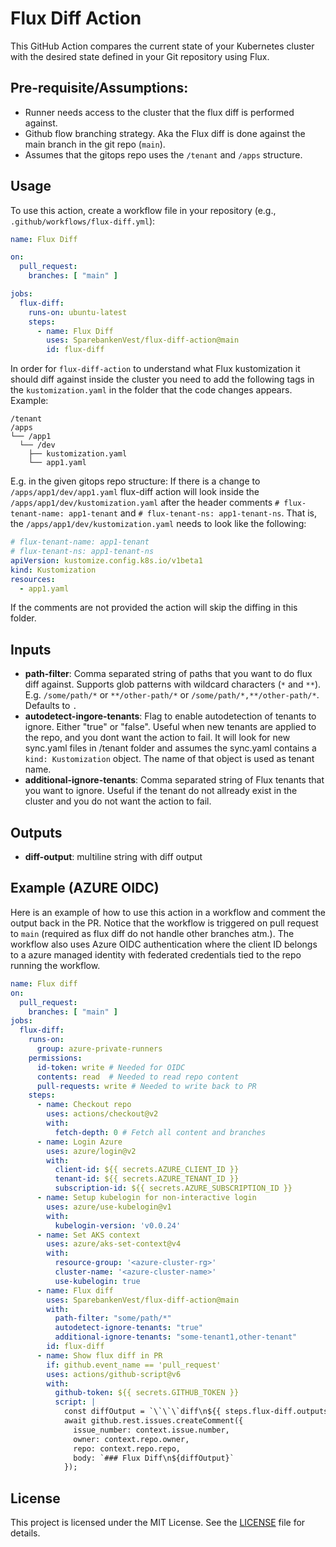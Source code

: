 # Flux Diff Action

This GitHub Action compares the current state of your Kubernetes cluster with the desired state defined in your Git repository using Flux.

## Pre-requisite/Assumptions:
- Runner needs access to the cluster that the flux diff is performed against.
- Github flow branching strategy. Aka the Flux diff is done against the main branch in the git repo (`main`).
- Assumes that the gitops repo uses the `/tenant` and `/apps` structure.

## Usage

To use this action, create a workflow file in your repository (e.g., `.github/workflows/flux-diff.yml`):

```yaml
name: Flux Diff

on:
  pull_request:
    branches: [ "main" ]

jobs:
  flux-diff:
    runs-on: ubuntu-latest
    steps:
      - name: Flux Diff
        uses: SparebankenVest/flux-diff-action@main
        id: flux-diff
```
In order for `flux-diff-action` to understand what Flux kustomization it should diff against inside the cluster you need to add the following tags in the `kustomization.yaml` in the folder that the code changes appears. Example:
```
/tenant
/apps
└── /app1
  └── /dev
    ├── kustomization.yaml
    └── app1.yaml
```
E.g. in the given gitops repo structure: If there is a change to `/apps/app1/dev/app1.yaml` flux-diff action will look inside the `/apps/app1/dev/kustomization.yaml` after the header comments `# flux-tenant-name: app1-tenant` and `# flux-tenant-ns: app1-tenant-ns`. That is, the `/apps/app1/dev/kustomization.yaml` needs to look like the following:

```yaml
# flux-tenant-name: app1-tenant
# flux-tenant-ns: app1-tenant-ns
apiVersion: kustomize.config.k8s.io/v1beta1
kind: Kustomization
resources:
  - app1.yaml
```
If the comments are not provided the action will skip the diffing in this folder.

## Inputs

- **path-filter**: Comma separated string of paths that you want to do flux diff against. Supports glob patterns with wildcard characters (`*` and `**`). E.g. `/some/path/*` or `**/other-path/*` or `/some/path/*,**/other-path/*`. Defaults to `.`
- **autodetect-ingore-tenants**: Flag to enable autodetection of tenants to ignore. Either "true" or "false". Useful when new tenants are applied to the repo, and you dont want the action to fail. It will look for new sync.yaml files in /tenant folder and assumes the sync.yaml contains a `kind: Kustomization` object. The name of that object is used as tenant name.
- **additional-ignore-tenants**: Comma separated string of Flux tenants that you want to ignore. Useful if the tenant do not allready exist in the cluster and you do not want the action to fail.

## Outputs

- **diff-output**: multiline string with diff output

## Example (AZURE OIDC)

Here is an example of how to use this action in a workflow and comment the output back in the PR.
Notice that the workflow is triggered on pull request to `main` (required as flux diff do not handle other branches atm.).
The workflow also uses Azure OIDC authentication where the client ID belongs to a azure managed identity with
federated credentials tied to the repo running the workflow.

```yaml
name: Flux diff
on:
  pull_request:
    branches: [ "main" ]
jobs:
  flux-diff:
    runs-on:
      group: azure-private-runners
    permissions:
      id-token: write # Needed for OIDC
      contents: read  # Needed to read repo content
      pull-requests: write # Needed to write back to PR
    steps:
      - name: Checkout repo
        uses: actions/checkout@v2
        with:
          fetch-depth: 0 # Fetch all content and branches
      - name: Login Azure
        uses: azure/login@v2
        with:
          client-id: ${{ secrets.AZURE_CLIENT_ID }}
          tenant-id: ${{ secrets.AZURE_TENANT_ID }}
          subscription-id: ${{ secrets.AZURE_SUBSCRIPTION_ID }}
      - name: Setup kubelogin for non-interactive login
        uses: azure/use-kubelogin@v1
        with:
          kubelogin-version: 'v0.0.24'
      - name: Set AKS context
        uses: azure/aks-set-context@v4
        with:
          resource-group: '<azure-cluster-rg>'
          cluster-name: '<azure-cluster-name>'
          use-kubelogin: true
      - name: Flux diff
        uses: SparebankenVest/flux-diff-action@main
        with:
          path-filter: "some/path/*"
          autodetect-ignore-tenants: "true"
          additional-ignore-tenants: "some-tenant1,other-tenant"
        id: flux-diff
      - name: Show flux diff in PR
        if: github.event_name == 'pull_request'
        uses: actions/github-script@v6
        with:
          github-token: ${{ secrets.GITHUB_TOKEN }}
          script: |
            const diffOutput = `\`\`\`diff\n${{ steps.flux-diff.outputs.diff-output }}\n\`\`\``;
            await github.rest.issues.createComment({
              issue_number: context.issue.number,
              owner: context.repo.owner,
              repo: context.repo.repo,
              body: `### Flux Diff\n${diffOutput}`
            });
```

## License

This project is licensed under the MIT License. See the [LICENSE](LICENSE) file for details.